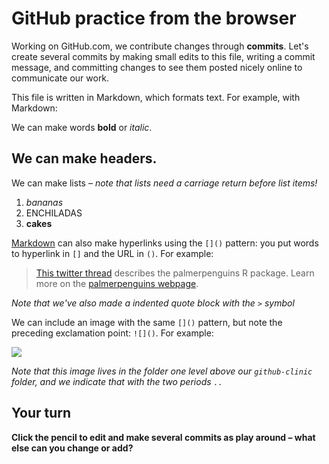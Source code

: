 # GitHub practice from the browser

Working on GitHub.com, we contribute changes through **commits**. Let's create several commits by making small edits to this file, writing a commit message, and committing changes to see them posted nicely online to communicate our work. 

This file is written in Markdown, which formats text. For example, with Markdown:

We can make words **bold** or *italic*.

## We can make headers.

We can make lists – *note that lists need a carriage return before list items!*

1. *bananas*
2. ENCHILADAS
3. **cakes**

[Markdown](https://quarto.org/docs/authoring/markdown-basics.html) can also make hyperlinks using the `[]()` pattern: you put words to hyperlink in `[]` and the URL in `()`. For example:

> [This twitter thread](https://twitter.com/allison_horst/status/1287772985630191617) describes the palmerpenguins R package. 
Learn more on the [palmerpenguins webpage](https://allisonhorst.github.io/palmerpenguins).

*Note that we've also made a indented quote block with the `>` symbol*

We can include an image with the same `[]()` pattern, but note the preceding exclamation point: `![]()`. For example: 

![](../horst-champions-trailhead.png)

*Note that this image lives in the folder one level above our `github-clinic` folder, and we indicate that with the two periods `..`* 

## Your turn

**Click the pencil to edit and make several commits as play around – what else can you change or add?**


